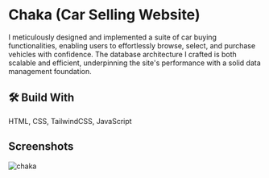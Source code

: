 
# Chaka (Car Selling Website)

I meticulously designed and implemented a suite of car buying functionalities, enabling users to effortlessly browse, select, and purchase vehicles with confidence. The database architecture I crafted is both scalable and efficient, underpinning the site's performance with a solid data management foundation.


## 🛠 Build With
HTML, CSS, TailwindCSS, JavaScript

## Screenshots
![chaka](https://github.com/imark114/Chaka_fron-end/assets/129614957/b9cbaca1-bd23-4391-aa05-fb5e5bd889bd)
